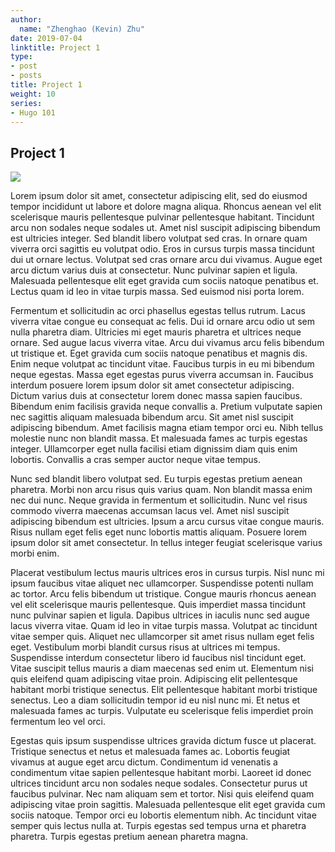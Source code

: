 ```yaml
---
author:
  name: "Zhenghao (Kevin) Zhu"
date: 2019-07-04
linktitle: Project 1
type:
- post
- posts
title: Project 1
weight: 10
series:
- Hugo 101
---
```


## Project 1

<img src="http://www.fujifilm.com.my/Products/digital_cameras/x/fujifilm_x20/sample_images/img/index/ff_x20_008.JPG">

Lorem ipsum dolor sit amet, consectetur adipiscing elit, sed do eiusmod tempor incididunt ut labore et dolore magna aliqua. Rhoncus aenean vel elit scelerisque mauris pellentesque pulvinar pellentesque habitant. Tincidunt arcu non sodales neque sodales ut. Amet nisl suscipit adipiscing bibendum est ultricies integer. Sed blandit libero volutpat sed cras. In ornare quam viverra orci sagittis eu volutpat odio. Eros in cursus turpis massa tincidunt dui ut ornare lectus. Volutpat sed cras ornare arcu dui vivamus. Augue eget arcu dictum varius duis at consectetur. Nunc pulvinar sapien et ligula. Malesuada pellentesque elit eget gravida cum sociis natoque penatibus et. Lectus quam id leo in vitae turpis massa. Sed euismod nisi porta lorem.

Fermentum et sollicitudin ac orci phasellus egestas tellus rutrum. Lacus viverra vitae congue eu consequat ac felis. Dui id ornare arcu odio ut sem nulla pharetra diam. Ultricies mi eget mauris pharetra et ultrices neque ornare. Sed augue lacus viverra vitae. Arcu dui vivamus arcu felis bibendum ut tristique et. Eget gravida cum sociis natoque penatibus et magnis dis. Enim neque volutpat ac tincidunt vitae. Faucibus turpis in eu mi bibendum neque egestas. Massa eget egestas purus viverra accumsan in. Faucibus interdum posuere lorem ipsum dolor sit amet consectetur adipiscing. Dictum varius duis at consectetur lorem donec massa sapien faucibus. Bibendum enim facilisis gravida neque convallis a. Pretium vulputate sapien nec sagittis aliquam malesuada bibendum arcu. Sit amet nisl suscipit adipiscing bibendum. Amet facilisis magna etiam tempor orci eu. Nibh tellus molestie nunc non blandit massa. Et malesuada fames ac turpis egestas integer. Ullamcorper eget nulla facilisi etiam dignissim diam quis enim lobortis. Convallis a cras semper auctor neque vitae tempus.

Nunc sed blandit libero volutpat sed. Eu turpis egestas pretium aenean pharetra. Morbi non arcu risus quis varius quam. Non blandit massa enim nec dui nunc. Neque gravida in fermentum et sollicitudin. Nunc vel risus commodo viverra maecenas accumsan lacus vel. Amet nisl suscipit adipiscing bibendum est ultricies. Ipsum a arcu cursus vitae congue mauris. Risus nullam eget felis eget nunc lobortis mattis aliquam. Posuere lorem ipsum dolor sit amet consectetur. In tellus integer feugiat scelerisque varius morbi enim.

Placerat vestibulum lectus mauris ultrices eros in cursus turpis. Nisl nunc mi ipsum faucibus vitae aliquet nec ullamcorper. Suspendisse potenti nullam ac tortor. Arcu felis bibendum ut tristique. Congue mauris rhoncus aenean vel elit scelerisque mauris pellentesque. Quis imperdiet massa tincidunt nunc pulvinar sapien et ligula. Dapibus ultrices in iaculis nunc sed augue lacus viverra vitae. Quam id leo in vitae turpis massa. Volutpat ac tincidunt vitae semper quis. Aliquet nec ullamcorper sit amet risus nullam eget felis eget. Vestibulum morbi blandit cursus risus at ultrices mi tempus. Suspendisse interdum consectetur libero id faucibus nisl tincidunt eget. Vitae suscipit tellus mauris a diam maecenas sed enim ut. Elementum nisi quis eleifend quam adipiscing vitae proin. Adipiscing elit pellentesque habitant morbi tristique senectus. Elit pellentesque habitant morbi tristique senectus. Leo a diam sollicitudin tempor id eu nisl nunc mi. Et netus et malesuada fames ac turpis. Vulputate eu scelerisque felis imperdiet proin fermentum leo vel orci.

Egestas quis ipsum suspendisse ultrices gravida dictum fusce ut placerat. Tristique senectus et netus et malesuada fames ac. Lobortis feugiat vivamus at augue eget arcu dictum. Condimentum id venenatis a condimentum vitae sapien pellentesque habitant morbi. Laoreet id donec ultrices tincidunt arcu non sodales neque sodales. Consectetur purus ut faucibus pulvinar. Nec nam aliquam sem et tortor. Nisi quis eleifend quam adipiscing vitae proin sagittis. Malesuada pellentesque elit eget gravida cum sociis natoque. Tempor orci eu lobortis elementum nibh. Ac tincidunt vitae semper quis lectus nulla at. Turpis egestas sed tempus urna et pharetra pharetra. Turpis egestas pretium aenean pharetra magna.